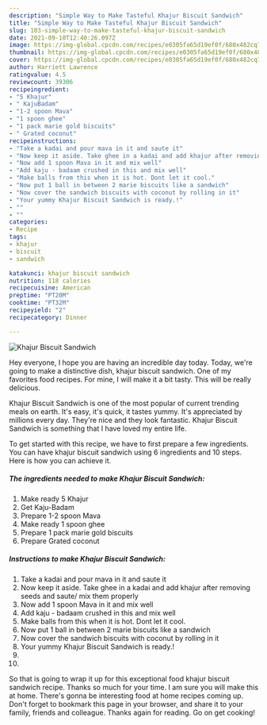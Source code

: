 ```yaml
---
description: "Simple Way to Make Tasteful Khajur Biscuit Sandwich"
title: "Simple Way to Make Tasteful Khajur Biscuit Sandwich"
slug: 103-simple-way-to-make-tasteful-khajur-biscuit-sandwich
date: 2021-09-10T12:40:26.097Z
image: https://img-global.cpcdn.com/recipes/e0305fa65d19ef0f/680x482cq70/khajur-biscuit-sandwich-recipe-main-photo.jpg
thumbnail: https://img-global.cpcdn.com/recipes/e0305fa65d19ef0f/680x482cq70/khajur-biscuit-sandwich-recipe-main-photo.jpg
cover: https://img-global.cpcdn.com/recipes/e0305fa65d19ef0f/680x482cq70/khajur-biscuit-sandwich-recipe-main-photo.jpg
author: Harriett Lawrence
ratingvalue: 4.5
reviewcount: 39306
recipeingredient:
- "5 Khajur"
- " KajuBadam"
- "1-2 spoon Mava"
- "1 spoon ghee"
- "1 pack marie gold biscuits"
- " Grated coconut"
recipeinstructions:
- "Take a kadai and pour mava in it and saute it"
- "Now keep it aside. Take ghee in a kadai and add khajur after removing seeds and saute/ mix them properly"
- "Now add 1 spoon Mava in it and mix well"
- "Add kaju - badaam crushed in this and mix well"
- "Make balls from this when it is hot. Dont let it cool."
- "Now put 1 ball in between 2 marie biscuits like a sandwich"
- "Now cover the sandwich biscuits with coconut by rolling in it"
- "Your yummy Khajur Biscuit Sandwich is ready.!"
- ""
- ""
categories:
- Recipe
tags:
- khajur
- biscuit
- sandwich

katakunci: khajur biscuit sandwich 
nutrition: 118 calories
recipecuisine: American
preptime: "PT20M"
cooktime: "PT32M"
recipeyield: "2"
recipecategory: Dinner

---
```



![Khajur Biscuit Sandwich](https://img-global.cpcdn.com/recipes/e0305fa65d19ef0f/680x482cq70/khajur-biscuit-sandwich-recipe-main-photo.jpg)

Hey everyone, I hope you are having an incredible day today. Today, we're going to make a distinctive dish, khajur biscuit sandwich. One of my favorites food recipes. For mine, I will make it a bit tasty. This will be really delicious.

Khajur Biscuit Sandwich is one of the most popular of current trending meals on earth. It's easy, it's quick, it tastes yummy. It's appreciated by millions every day. They're nice and they look fantastic. Khajur Biscuit Sandwich is something that I have loved my entire life.




To get started with this recipe, we have to first prepare a few ingredients. You can have khajur biscuit sandwich using 6 ingredients and 10 steps. Here is how you can achieve it.

<!--inarticleads1-->

##### The ingredients needed to make Khajur Biscuit Sandwich:

1. Make ready 5 Khajur
1. Get  Kaju-Badam
1. Prepare 1-2 spoon Mava
1. Make ready 1 spoon ghee
1. Prepare 1 pack marie gold biscuits
1. Prepare  Grated coconut




<!--inarticleads2-->

##### Instructions to make Khajur Biscuit Sandwich:

1. Take a kadai and pour mava in it and saute it
1. Now keep it aside. Take ghee in a kadai and add khajur after removing seeds and saute/ mix them properly
1. Now add 1 spoon Mava in it and mix well
1. Add kaju - badaam crushed in this and mix well
1. Make balls from this when it is hot. Dont let it cool.
1. Now put 1 ball in between 2 marie biscuits like a sandwich
1. Now cover the sandwich biscuits with coconut by rolling in it
1. Your yummy Khajur Biscuit Sandwich is ready.!
1. 
1. 




So that is going to wrap it up for this exceptional food khajur biscuit sandwich recipe. Thanks so much for your time. I am sure you will make this at home. There's gonna be interesting food at home recipes coming up. Don't forget to bookmark this page in your browser, and share it to your family, friends and colleague. Thanks again for reading. Go on get cooking!
